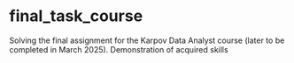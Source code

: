 # final_task_course
Solving the final assignment for the Karpov Data Analyst course (later to be completed in March 2025). Demonstration of acquired skills
